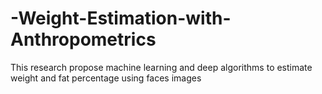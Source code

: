 # -Weight-Estimation-with-Anthropometrics
This research propose machine learning and deep algorithms to estimate weight and fat percentage using faces images 
